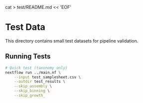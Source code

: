 cat > test/README.md << 'EOF'
# Test Data

This directory contains small test datasets for pipeline validation.

## Running Tests
```bash
# Quick test (taxonomy only)
nextflow run ../main.nf \
    --input test_samplesheet.csv \
    --outdir test_results \
    --skip_assembly \
    --skip_binning \
    --skip_growth_

